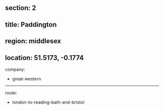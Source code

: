 section: 2
----
title: Paddington
----
region: middlesex
----
location: 51.5173, -0.1774
----
company:
- great-western
----
route:
- london-to-reading-bath-and-bristol

